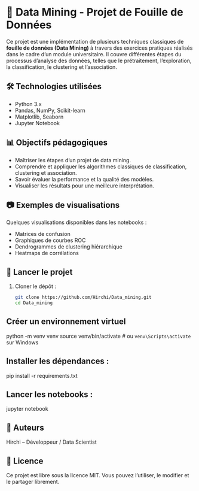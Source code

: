 # 🧠 Data Mining - Projet de Fouille de Données

Ce projet est une implémentation de plusieurs techniques classiques de **fouille de données (Data Mining)** à travers des exercices pratiques réalisés dans le cadre d’un module universitaire. Il couvre différentes étapes du processus d’analyse des données, telles que le prétraitement, l’exploration, la classification, le clustering et l’association.

## 🛠️ Technologies utilisées

- Python 3.x
- Pandas, NumPy, Scikit-learn
- Matplotlib, Seaborn
- Jupyter Notebook

## 📊 Objectifs pédagogiques

- Maîtriser les étapes d’un projet de data mining.
- Comprendre et appliquer les algorithmes classiques de classification, clustering et association.
- Savoir évaluer la performance et la qualité des modèles.
- Visualiser les résultats pour une meilleure interprétation.

## 📷 Exemples de visualisations

Quelques visualisations disponibles dans les notebooks :

- Matrices de confusion
- Graphiques de courbes ROC
- Dendrogrammes de clustering hiérarchique
- Heatmaps de corrélations

## 🚀 Lancer le projet

1. Cloner le dépôt :
   ```bash
   git clone https://github.com/Hirchi/Data_mining.git
   cd Data_mining
## Créer un environnement virtuel
python -m venv venv
source venv/bin/activate  # ou `venv\Scripts\activate` sur Windows
## Installer les dépendances :
pip install -r requirements.txt
## Lancer les notebooks :
jupyter notebook
## 📌 Auteurs
Hirchi – Développeur / Data Scientist
## 📄 Licence
Ce projet est libre sous la licence MIT. Vous pouvez l’utiliser, le modifier et le partager librement.
